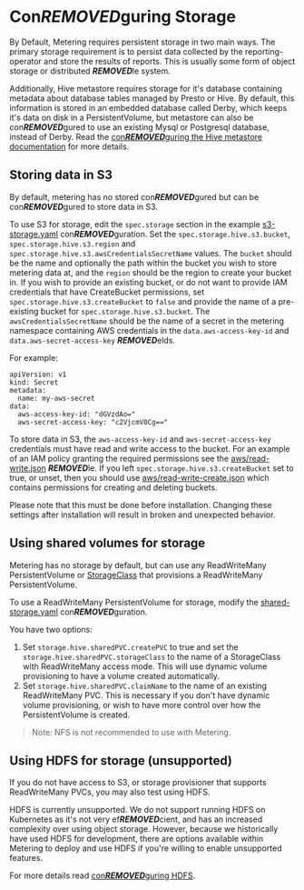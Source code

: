 # Con***REMOVED***guring Storage

By Default, Metering requires persistent storage in two main ways.
The primary storage requirement is to persist data collected by the reporting-operator and store the results of reports. This is usually some form of object storage or distributed ***REMOVED***le system.

Additionally, Hive metastore requires storage for it's database containing metadata about database tables managed by Presto or Hive. By default, this information is stored in an embedded database called Derby, which keeps it's data on disk in a PersistentVolume, but metastore can also be con***REMOVED***gured to use an existing Mysql or Postgresql database, instead of Derby. Read the [con***REMOVED***guring the Hive metastore documentation][con***REMOVED***guring-hive-metastore] for more details.

## Storing data in S3

By default, metering has no stored con***REMOVED***gured but can be con***REMOVED***gured to store data in S3.

To use S3 for storage, edit the `spec.storage` section in the example [s3-storage.yaml][s3-storage-con***REMOVED***g] con***REMOVED***guration.
Set the `spec.storage.hive.s3.bucket`, `spec.storage.hive.s3.region` and `spec.storage.hive.s3.awsCredentialsSecretName` values.
The `bucket` should be the name and optionally the path within the bucket you wish to store metering data at, and the `region` should be the region to create your bucket in.
If you wish to provide an existing bucket, or do not want to provide IAM credentials that have CreateBucket permissions, set `spec.storage.hive.s3.createBucket` to `false` and provide the name of a pre-existing bucket for `spec.storage.hive.s3.bucket`.
The `awsCredentialsSecretName` should be the name of a secret in the metering namespace containing AWS credentials in the `data.aws-access-key-id` and `data.aws-secret-access-key` ***REMOVED***elds.

For example:

```
apiVersion: v1
kind: Secret
metadata:
  name: my-aws-secret
data:
  aws-access-key-id: "dGVzdAo="
  aws-secret-access-key: "c2VjcmV0Cg=="
```

To store data in S3, the `aws-access-key-id` and `aws-secret-access-key` credentials must have read and write access to the bucket.
For an example of an IAM policy granting the required permissions see the [aws/read-write.json](aws/read-write.json) ***REMOVED***le.
If you left `spec.storage.hive.s3.createBucket` set to true, or unset, then you should use [aws/read-write-create.json](aws/read-write-create.json) which contains permissions for creating and deleting buckets.

Please note that this must be done before installation.
Changing these settings after installation will result in broken and unexpected behavior.

## Using shared volumes for storage

Metering has no storage by default, but can use any ReadWriteMany PersistentVolume or [StorageClass][storage-classes] that provisions a ReadWriteMany PersistentVolume.

To use a ReadWriteMany PersistentVolume for storage, modify the [shared-storage.yaml][shared-storage-con***REMOVED***g] con***REMOVED***guration.

You have two options:

1) Set `storage.hive.sharedPVC.createPVC` to true and set the `storage.hive.sharedPVC.storageClass` to the name of a StorageClass with ReadWriteMany access mode. This will use dynamic volume provisioning to have a volume created automatically.
2) Set `storage.hive.sharedPVC.claimName` to the name of an existing ReadWriteMany PVC. This is necessary if you don't have dynamic volume provisioning, or wish to have more control over how the PersistentVolume is created.

> Note: NFS is not recommended to use with Metering.

## Using HDFS for storage (unsupported)

If you do not have access to S3, or storage provisioner that supports ReadWriteMany PVCs, you may also test using HDFS.

HDFS is currently unsupported.
We do not support running HDFS on Kubernetes as it's not very ef***REMOVED***cient, and has an increased complexity over using object storage.
However, because we historically have used HDFS for development, there are options available within Metering to deploy and use HDFS if you're willing to enable unsupported features.

For more details read [con***REMOVED***guring HDFS][con***REMOVED***guring-hdfs].

[storage-classes]: https://kubernetes.io/docs/concepts/storage/storage-classes/
[s3-storage-con***REMOVED***g]: ../manifests/metering-con***REMOVED***g/s3-storage.yaml
[shared-storage-con***REMOVED***g]: ../manifests/metering-con***REMOVED***g/shared-storage.yaml
[hdfs-storage-con***REMOVED***g]: ../manifests/metering-con***REMOVED***g/hdfs-storage.yaml
[con***REMOVED***guring-hive-metastore]: con***REMOVED***guring-hive-metastore.md
[con***REMOVED***guring-hdfs]: con***REMOVED***guring-hdfs.md
